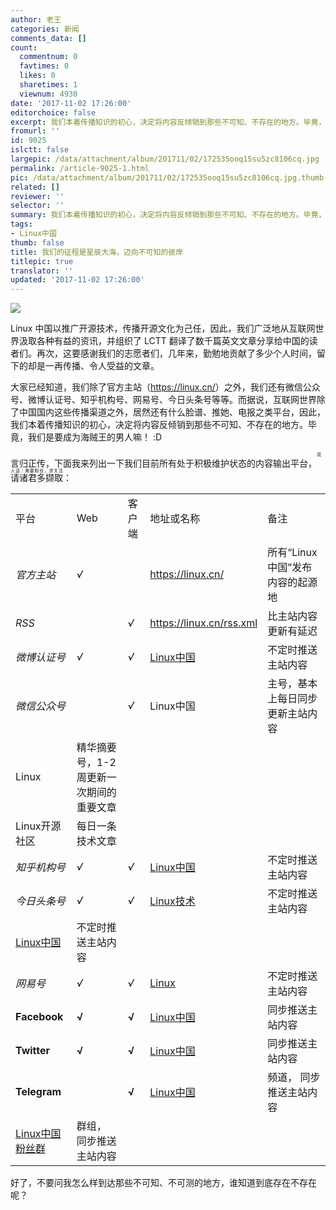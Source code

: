 ```yaml
---
author: 老王
categories: 新闻
comments_data: []
count:
  commentnum: 0
  favtimes: 0
  likes: 0
  sharetimes: 1
  viewnum: 4930
date: '2017-11-02 17:26:00'
editorchoice: false
excerpt: 我们本着传播知识的初心，决定将内容反倾销到那些不可知、不存在的地方。毕竟，我们是要成为海贼王的男人嘛！ :D
fromurl: ''
id: 9025
islctt: false
largepic: /data/attachment/album/201711/02/172535ooq15su5zc8106cq.jpg
permalink: /article-9025-1.html
pic: /data/attachment/album/201711/02/172535ooq15su5zc8106cq.jpg.thumb.jpg
related: []
reviewer: ''
selector: ''
summary: 我们本着传播知识的初心，决定将内容反倾销到那些不可知、不存在的地方。毕竟，我们是要成为海贼王的男人嘛！ :D
tags:
- Linux中国
thumb: false
title: 我们的征程是星辰大海，迈向不可知的彼岸
titlepic: true
translator: ''
updated: '2017-11-02 17:26:00'
---
```


![](/data/attachment/album/201711/02/172535ooq15su5zc8106cq.jpg)


Linux 中国以推广开源技术，传播开源文化为己任，因此，我们广泛地从互联网世界汲取各种有益的资讯，并组织了 LCTT 翻译了数千篇英文文章分享给中国的读者们。再次，这要感谢我们的志愿者们，几年来，勤勉地贡献了多少个人时间，留下的却是一再传播、令人受益的文章。


大家已经知道，我们除了官方主站（<https://linux.cn/>）之外，我们还有微信公众号、微博认证号、知乎机构号、网易号、今日头条号等等。而据说，互联网世界除了中国国内这些传播渠道之外，居然还有什么脸谱、推她、电报之类平台，因此，我们本着传播知识的初心，决定将内容反倾销到那些不可知、不存在的地方。毕竟，我们是要成为海贼王的男人嘛！ :D


言归正传，下面我来列出一下我们目前所有处于积极维护状态的内容输出平台，<ruby> 请诸君多撷取 <rp>  （ </rp> <rt>  说人话：需要粉丝，求关注 </rt> <rp>  ） </rp></ruby>：




|  |  |  |  |  |
| --- | --- | --- | --- | --- |
| 平台 | Web | 客户端 | 地址或名称 | 备注 |
| *官方主站* | *√* |  | <https://linux.cn/> | 所有“Linux 中国”发布内容的起源地  |
| *RSS* |  | *√* | <https://linux.cn/rss.xml> | 比主站内容更新有延迟  |
| *微博认证号* | *√* | *√* | [Linux中国](https://weibo.com/linuxcn) | 不定时推送主站内容  |
| *微信公众号* |  | *√* | Linux中国 | 主号，基本上每日同步更新主站内容  |
| Linux | 精华摘要号，1-2 周更新一次期间的重要文章  |
| Linux开源社区  | 每日一条技术文章 |
| *知乎机构号* | *√* | *√* | [Linux中国](https://www.zhihu.com/org/linuxzhong-guo/) | 不定时推送主站内容  |
| *今日头条号* | *√* | *√* | [Linux技术](http://www.toutiao.com/c/user/3357852467/) | 不定时推送主站内容  |
| [Linux中国](https://www.toutiao.com/c/user/52889878622/) | 不定时推送主站内容  |
| *网易号* | *√* | *√* | [Linux](http://dy.163.com/v2/article/detail/D282EJLD0511CPOJ.html) | 不定时推送主站内容  |
| **Facebook** | **√** | **√** | [Linux中国](https://www.facebook.com/linux.china/) | 同步推送主站内容 |
| **Twitter** | **√** | **√** | [Linux中国](https://twitter.com/linux_cn) | 同步推送主站内容 |
| **Telegram** |  | **√** | [Linux中国](https://t.me/linuxdotcn) | 频道， 同步推送主站内容 |
| [Linux中国 粉丝群](https://t.me/linuxcngroup) | 群组， 同步推送主站内容 |


好了，不要问我怎么样到达那些不可知、不可测的地方，谁知道到底存在不存在呢？